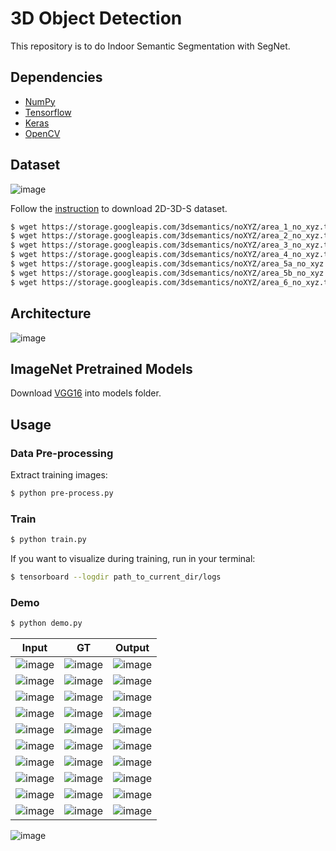 # 3D Object Detection

This repository is to do Indoor Semantic Segmentation with SegNet.

## Dependencies
- [NumPy](http://docs.scipy.org/doc/numpy-1.10.1/user/install.html)
- [Tensorflow](https://www.tensorflow.org/versions/r0.8/get_started/os_setup.html)
- [Keras](https://keras.io/#installation)
- [OpenCV](https://opencv-python-tutroals.readthedocs.io/en/latest/)

## Dataset

![image](https://github.com/foamliu/3D-Object-Detection/raw/master/images/dataset.png)

Follow the [instruction](http://buildingparser.stanford.edu/dataset.html#overview) to download 2D-3D-S dataset.

```bash
$ wget https://storage.googleapis.com/3dsemantics/noXYZ/area_1_no_xyz.tar
$ wget https://storage.googleapis.com/3dsemantics/noXYZ/area_2_no_xyz.tar
$ wget https://storage.googleapis.com/3dsemantics/noXYZ/area_3_no_xyz.tar
$ wget https://storage.googleapis.com/3dsemantics/noXYZ/area_4_no_xyz.tar
$ wget https://storage.googleapis.com/3dsemantics/noXYZ/area_5a_no_xyz.tar
$ wget https://storage.googleapis.com/3dsemantics/noXYZ/area_5b_no_xyz.tar
$ wget https://storage.googleapis.com/3dsemantics/noXYZ/area_6_no_xyz.tar
```

## Architecture

![image](https://github.com/foamliu/3D-Object-Detection/raw/master/images/segnet.png)


## ImageNet Pretrained Models
Download [VGG16](https://github.com/fchollet/deep-learning-models/releases/download/v0.1/vgg16_weights_tf_dim_ordering_tf_kernels.h5) into models folder.

## Usage
### Data Pre-processing
Extract training images:
```bash
$ python pre-process.py
```

### Train
```bash
$ python train.py
```

If you want to visualize during training, run in your terminal:
```bash
$ tensorboard --logdir path_to_current_dir/logs
```

### Demo

```bash
$ python demo.py
```

Input | GT | Output |
|---|---|---|
|![image](https://github.com/foamliu/3D-Object-Detection/raw/master/images/0_image.png)  | ![image](https://github.com/foamliu/3D-Object-Detection/raw/master/images/0_label.png) | ![image](https://github.com/foamliu/3D-Object-Detection/raw/master/images/0_out.png)|
|![image](https://github.com/foamliu/3D-Object-Detection/raw/master/images/1_image.png)  | ![image](https://github.com/foamliu/3D-Object-Detection/raw/master/images/1_label.png) | ![image](https://github.com/foamliu/3D-Object-Detection/raw/master/images/1_out.png)|
|![image](https://github.com/foamliu/3D-Object-Detection/raw/master/images/2_image.png)  | ![image](https://github.com/foamliu/3D-Object-Detection/raw/master/images/2_label.png) | ![image](https://github.com/foamliu/3D-Object-Detection/raw/master/images/2_out.png)|
|![image](https://github.com/foamliu/3D-Object-Detection/raw/master/images/3_image.png)  | ![image](https://github.com/foamliu/3D-Object-Detection/raw/master/images/3_label.png) | ![image](https://github.com/foamliu/3D-Object-Detection/raw/master/images/3_out.png)|
|![image](https://github.com/foamliu/3D-Object-Detection/raw/master/images/4_image.png)  | ![image](https://github.com/foamliu/3D-Object-Detection/raw/master/images/4_label.png) | ![image](https://github.com/foamliu/3D-Object-Detection/raw/master/images/4_out.png)|
|![image](https://github.com/foamliu/3D-Object-Detection/raw/master/images/5_image.png)  | ![image](https://github.com/foamliu/3D-Object-Detection/raw/master/images/5_label.png) | ![image](https://github.com/foamliu/3D-Object-Detection/raw/master/images/5_out.png)|
|![image](https://github.com/foamliu/3D-Object-Detection/raw/master/images/6_image.png)  | ![image](https://github.com/foamliu/3D-Object-Detection/raw/master/images/6_label.png) | ![image](https://github.com/foamliu/3D-Object-Detection/raw/master/images/6_out.png)|
|![image](https://github.com/foamliu/3D-Object-Detection/raw/master/images/7_image.png)  | ![image](https://github.com/foamliu/3D-Object-Detection/raw/master/images/7_label.png) | ![image](https://github.com/foamliu/3D-Object-Detection/raw/master/images/7_out.png)|
|![image](https://github.com/foamliu/3D-Object-Detection/raw/master/images/8_image.png)  | ![image](https://github.com/foamliu/3D-Object-Detection/raw/master/images/8_label.png) | ![image](https://github.com/foamliu/3D-Object-Detection/raw/master/images/8_out.png)|
|![image](https://github.com/foamliu/3D-Object-Detection/raw/master/images/9_image.png)  | ![image](https://github.com/foamliu/3D-Object-Detection/raw/master/images/9_label.png) | ![image](https://github.com/foamliu/3D-Object-Detection/raw/master/images/9_out.png)|

![image](https://github.com/foamliu/3D-Object-Detection/raw/master/images/legend.png)